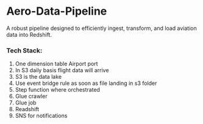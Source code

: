 # Aero-Data-Pipeline
A robust pipeline designed to efficiently ingest, transform, and load aviation data into Redshift.
### Tech Stack:
 1.	One dimension table Airport port 
 2.	In S3 daily basis flight data will arrive
 3.	S3 is the data lake
 4.	Use event bridge rule as soon as file landing in s3 folder
 5.	Step function where orchestrated 
 6.	Glue crawler
 7.	Glue job
 8.	Readshift 
 9.	SNS for notifications

